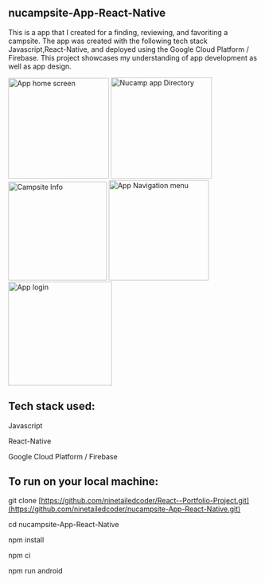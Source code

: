 nucampsite-App-React-Native
---------------------------
This is a app that I created for a finding, reviewing, and favoriting a campsite. 
The app was created with the following tech stack
Javascript,React-Native, and deployed using the Google Cloud Platform / Firebase. 
This project showcases my understanding of app development as well as app design.

<img width="202" alt="App home screen" src="https://user-images.githubusercontent.com/108363860/232648559-75e790d7-65ed-4680-870e-0fd422a00f78.PNG">
<img width="203" alt="Nucamp app Directory" src="https://user-images.githubusercontent.com/108363860/232648614-a79b791a-e6b0-4d0b-b2c9-674eeefb355e.PNG">
<img width="198" alt="Campsite Info" src="https://user-images.githubusercontent.com/108363860/232648633-b8229831-c9f5-4b04-a9b8-b5d654fb0661.PNG">
<img width="201" alt="App Navigation menu" src="https://user-images.githubusercontent.com/108363860/232648881-88ca3a2f-f0b4-4be8-ad3e-9405ee8841f8.PNG">
<img width="208" alt="App login" src="https://user-images.githubusercontent.com/108363860/232649042-bfc36021-e41b-4030-ac49-cce3ca5c8386.PNG">



Tech stack used:
----------------
Javascript

React-Native

Google Cloud Platform / Firebase

To run on your local machine:
------------------------------

git clone [https://github.com/ninetailedcoder/React--Portfolio-Project.git](https://github.com/ninetailedcoder/nucampsite-App-React-Native.git)

cd nucampsite-App-React-Native

npm install

npm ci

npm run android
